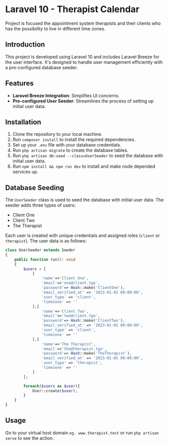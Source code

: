 # Laravel 10 - Therapist Calendar

Project is focused the appointment system therapists and their clients who has the possibility to live in different time zones.

## Introduction
This project is developed using Laravel 10 and includes Laravel Breeze for the user interface. It's designed to handle user management efficiently with a pre-configured database seeder.

## Features
- **Laravel Breeze Integration**: Simplifies UI concerns.
- **Pre-configured User Seeder**: Streamlines the process of setting up initial user data.

## Installation
1. Clone the repository to your local machine.
2. Run `composer install` to install the required dependencies.
3. Set up your `.env` file with your database credentials.
4. Run `php artisan migrate` to create the database tables.
5. Run `php artisan db:seed --class=UserSeeder` to seed the database with initial user data.
6. Run `npm install && npm run dev` to install and make node depended services up.

## Database Seeding
The `UserSeeder` class is used to seed the database with initial user data. The seeder adds three types of users:
- Client One
- Client Two
- The Therapist

Each user is created with unique credentials and assigned roles (`client` or `therapist`). The user data is as follows:

```php
class UserSeeder extends Seeder
{
    public function run(): void
    {
        $users = [
            [
                'name'=>'Client One',
                'email'=>'one@client.tgo',
                'password'=> Hash::make('ClientOne'),
                'email_verified_at' => '2023-01-01 00:00:00',
                'user_type' => 'client',
                'timezone' => ''
            ],[
                'name'=>'Client Two',
                'email'=>'two@client.tgo',
                'password'=> Hash::make('ClientTwo'),
                'email_verified_at' => '2023-01-01 00:00:00',
                'user_type' => 'client',
                'timezone' => ''
            ],[
                'name'=>'The Therapist',
                'email'=>'the@therapist.tgo',
                'password'=> Hash::make('TheTherapist'),
                'email_verified_at' => '2023-01-01 00:00:00',
                'user_type' => 'therapist',
                'timezone' => ''
            ]
        ];

        foreach($users as $user){
            User::create($user);
        }
    }
}
```

## Usage

Go to your virtual host domain `eg. www.therapist.test` or run `php artisan serve` to see the action.

